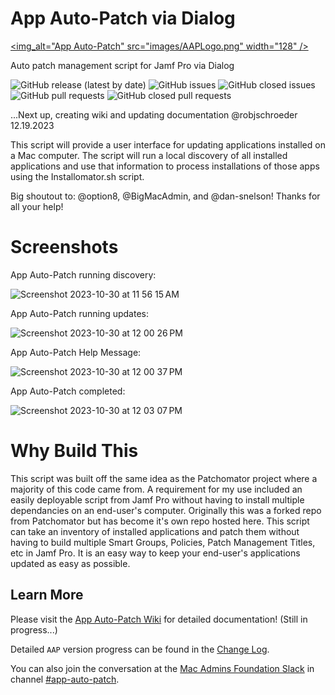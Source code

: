 # App Auto-Patch via Dialog

[<img_alt="App Auto-Patch" src="images/AAPLogo.png" width="128" />](https://techitout.xyz/app-auto-patch)

Auto patch management script for Jamf Pro via Dialog

![GitHub release (latest by date)](https://img.shields.io/github/v/release/robjschroeder/App-Auto-Patch?display_name=tag) ![GitHub issues](https://img.shields.io/github/issues-raw/robjschroeder/App-Auto-Patch) ![GitHub closed issues](https://img.shields.io/github/issues-closed-raw/robjschroeder/App-Auto-Patch) ![GitHub pull requests](https://img.shields.io/github/issues-pr-raw/robjschroeder/App-Auto-Patch) ![GitHub closed pull requests](https://img.shields.io/github/issues-pr-closed-raw/robjschroeder/App-Auto-Patch)

...Next up, creating wiki and updating documentation @robjschroeder 12.19.2023

This script will provide a user interface for updating applications installed on a Mac computer. The script will run a local discovery of all installed applications and use that information to process installations of those apps using the Installomator.sh script. 

Big shoutout to: @option8, @BigMacAdmin, and @dan-snelson! Thanks for all your help!


# Screenshots
App Auto-Patch running discovery:

![Screenshot 2023-10-30 at 11 56 15 AM](https://github.com/robjschroeder/App-Auto-Patch/assets/23343243/5804c14a-b79c-45bf-b91e-2fc022077740)


App Auto-Patch running updates:

![Screenshot 2023-10-30 at 12 00 26 PM](https://github.com/robjschroeder/App-Auto-Patch/assets/23343243/5de4a82d-cadd-4187-bd26-e27df0620af8)


App Auto-Patch Help Message:

![Screenshot 2023-10-30 at 12 00 37 PM](https://github.com/robjschroeder/App-Auto-Patch/assets/23343243/7f5f8c77-4356-4e83-b547-d8affa8403d2)


App Auto-Patch completed:

![Screenshot 2023-10-30 at 12 03 07 PM](https://github.com/robjschroeder/App-Auto-Patch/assets/23343243/b4e3ec8d-8c72-44c0-b57f-6f73c3dd62ab)


# Why Build This
This script was built off the same idea as the Patchomator project where a majority of this code came from. A requirement for my use included an easily deployable script from Jamf Pro without having to install multiple dependancies on an end-user's computer. Originally this was a forked repo from Patchomator but has become it's own repo hosted here. 
This script can take an inventory of installed applications and patch them without having to build multiple Smart Groups, Policies, Patch Management Titles, etc in Jamf Pro. It is an easy way to keep your end-user's applications updated as easy as possible. 

## Learn More

Please visit the [App Auto-Patch Wiki](https://github.com/robjschroeder/App-Auto-Patch/wiki) for detailed documentation! (Still in progress...)

Detailed `AAP` version progress can be found in the [Change Log](https://github.com/robjschroeder/App-Auto-Patch/blob/main/CHANGELOG.md).

You can also join the conversation at the [Mac Admins Foundation Slack](https://www.macadmins.org) in channel [#app-auto-patch](https://macadmins.slack.com/archives/C05D69E7SBH).
